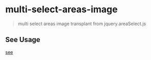 # multi-select-areas-image

> multi select areas image transplant from jquery.areaSelect.js

## See Usage

[see](./src/App.vue)